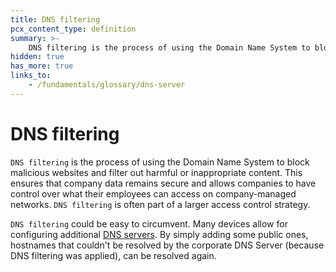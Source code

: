 ```yaml
---
title: DNS filtering
pcx_content_type: definition
summary: >-
    DNS filtering is the process of using the Domain Name System to block malicious websites and filter out harmful or inappropriate content. This ensures that company data remains secure and allows companies to have control over what their employees can access on company-managed networks. DNS filtering is often part of a larger access control strategy.
hidden: true
has_more: true
links_to:
    - /fundamentals/glossary/dns-server
---
```


<!-- This document is an original CloudFlare Document from which the cloudflare links are removed. -->

# DNS filtering

`DNS filtering` is the process of using the Domain Name System to block malicious websites and filter out harmful or inappropriate content. This ensures that company data remains secure and allows companies to have control over what their employees can access on company-managed networks. `DNS filtering` is often part of a larger access control strategy.

`DNS filtering` could be easy to circumvent. Many devices allow for configuring additional [DNS servers](/fundamentals/glossary/dns-server). By simply adding some public ones, hostnames that couldn't be resolved by the corporate DNS Server (because DNS filtering was applied), can be resolved again.
